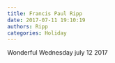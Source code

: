 ```yaml
---
title: Francis Paul Ripp
date: 2017-07-11 19:10:19
authors: Ripp
categories: Holiday
---
```


 Wonderful Wednesday july 12 2017